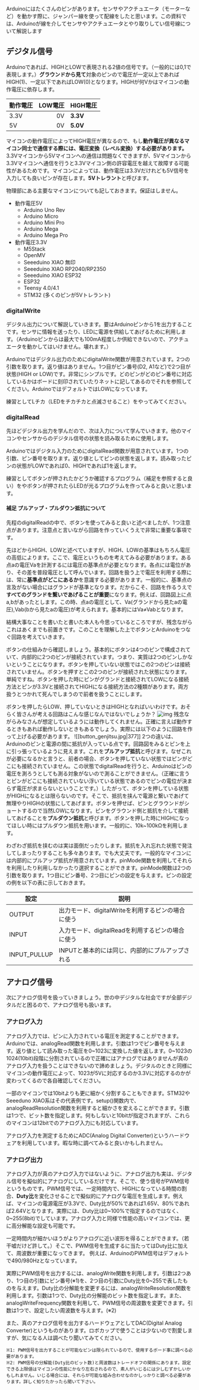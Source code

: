 Arduinoにはたくさんのピンがあります。センサやアクチュエータ（モーターなど）を動かす際に、ジャンパー線を使って配線をしたと思います。この資料では、Arduinoが線を介してセンサやアクチュエータとやり取りしてい信号線について解説します

## デジタル信号
Arduinoであれば、HIGHとLOWで表現される2値の信号です。（一般的には0,1で表現します。）**グラウンドから見て**対象のピンので電圧が一定以上であればHIGH(1)、一定以下であればLOW(0)となります。HIGHが何Vかはマイコンの動作電圧に依存します。

| 動作電圧 | LOW電圧 | HIGH電圧   |
| ---- | ----: | -------- |
| 3.3V |    0V | **3.3V** |
| 5V   |    0V | **5.0V** |
マイコンの動作電圧によってHIGH電圧が異なるので、もし**動作電圧が異なるマイコン同士で通信する際には、電圧変換（レベル変換）する必要があります。** 3.3Vマイコンから5Vマイコンへの通信は問題なくできますが、5Vマイコンから3.3Vマイコンへ通信を行うと3.3Vマイコン側の許容電圧を越えて故障する可能性があるためです。マイコンによっては、動作電圧は3.3Vだけれども5V信号を入力しても良いピンが存在します。**5Vトレラント**と呼びます。

物理部にある主要なマイコンについても記しておきます。保証はしません。
- 動作電圧5V
	- Arduino Uno Rev
	- Arduino Micro
	- Arduino Mini Pro
	- Arduino Mega
	- Arduino Mega Pro
- 動作電圧3.3V
	- M5Stack
	- OpenMV
	- Seeeduino XIAO 無印
	- Seeeduino XIAO RP2040/RP2350
	- Seeeduino XIAO ESP32
	- ESP32
	- Teensy 4.0/4.1
	- STM32 (多くのピンが5Vトレラント)

### digitalWrite
デジタル出力について解説していきます。要はArduinoピンから1を出力することです。センサに情報を送ったり、LEDに電源を供給してあげるために利用します。（Arduinoピンからは最大でも100mA程度しか供給できないので、アクチュエータを動かしてはいけません。壊れます。）

Arduinoではデジタル出力のためにdigitalWrite関数が用意されています。2つの引数を取ります。返り値はありません。1つ目がピン番号(D2, A1など)で2つ目が状態(HIGH or LOW)です。非常にシンプルです。どのピンがどのピン番号に対応しているかはボードに刻印されていたりネットに記してあるのでそれを参照してください。ArduinoではデフォルトではLOWになっています。

練習としてLチカ（LEDをチカチカと点滅させること）をやってみてください。
### digitalRead
先ほどデジタル出力を学んだので、次は入力について学んでいきます。他のマイコンやセンサからのデジタル信号の状態を読み取るために使用します。

Arduinoではデジタル入力のためにdigitalRead関数が用意されています。1つの引数、ピン番号を取ります。返り値としてピンの状態を返します。読み取ったピンの状態がLOWであれば0、HIGHであれば1を返します。

練習としてボタンが押されたかどうか確認するプログラム（補足を参照すると良い）をやボタンが押されたらLEDが光るプログラムを作ってみると良いと思います。

#### 補足 プルアップ・プルダウン抵抗について
先程のdigitalReadの中で、ボタンを使ってみると良いと述べましたが、1つ注意点があります。注意点と言いながら回路を作っていくうえで非常に重要な事項です。

先ほどからHIGH、LOWと述べていますが、HIGH、LOWの基準はもちろん電圧の高低によります。ここで、電圧というものを考えてみる必要があります。ある点aの電圧Vaを計測するには電圧の基準点が必要となります。各点には電位があり、その差を普段電圧として呼んでいます。回路を扱う上で電圧を利用する際には、常に**基準点がどこにあるか**を意識する必要があります。一般的に、基準点の言及がない場合にはグランドが基準となります。だからこそ、回路を作るうえで**すべてのグランドを繋いであげることが重要**になります。例えば、回路図上に点a,bがあったとします。この時、点aの電圧として、Va(グランドから見たaの電圧),Vab(bから見たaの電圧)が考えられます。基本的にはVa≠Vabとなります。

結構大事なことを書いたと書いた本人も今思っているところですが、残念ながらこれはあくまでも前置きです。このことを理解した上でボタンとArduinoをつなぐ回路を考えていきます。

ボタンの仕組みから確認しましょう。基本的にボタンは4つのピンで構成されていて、内部的に2つのピンが接続されています。つまり、実質は2つのピンしかないということになります。ボタンを押していない状態ではこの2つのピンは接続されていません。ボタンを押すとこの2つのピンが接続された状態になります。単純ですね。ボタンを押した時にピンがグランドと接続されてLOWになる接続方法とピンが3.3Vと接続されてHIGHになる接続方法の2種類があります。両方扱うとつかれて死んでしまうので前者を扱うことにします。

ボタンを押したらLOW、押していないときはHIGHとなればいいわけです。おそらく皆さんが考える回路はこんな感じなんではないでしょうか？
![img](button_risou.jpg)
残念ながらみなさんが想定しているようには動作してくれません。正確に言えば動作するときもあれば動作しないときもあるでしょう。実際には以下のように回路を作って上げる必要があります。
![[button_genjitsu.jpg|377]]
2つの違いは、Arduinoのピンと電源の間に抵抗が入っている点です。回路図をみるとピンを上に引っ張っているように見えます。これを**プルアップ抵抗**と呼びます。なぜこれが必要になるかと言うと、前者の場合、ボタンを押していない状態ではピンがどこにも接続されていません。この状態でdigitalReadを行うと、Arduinoはピンの電圧を測ろうとしても測る対象がないので測ることができません。（正確に言うとピンがどこにも接続されていない浮いている状態であるのでピンの電位が決まらず電圧が求まらないということです。）したがって、ボタンを押している状態がHIGHになるとは限らないのです。そこで、抵抗を挟んで電源と繋いであげて無理やりHIGHの状態にしてあげます。ボタンを押せば、ピンとグラウンドがショートするので当然LOWになります。ピンをグラウンド側と抵抗を介して接続してあげることを**プルダウン抵抗**と呼びます。ボタンを押した時にHIGHになってほしい時にはプルダウン抵抗を用います。一般的に、10k~100kΩを利用します。

わざわざ抵抗を挟むのは実は面倒だったりします。抵抗を入れ忘れた状態で発注してしまったりすることも多々あります。でも大丈夫です。一般的なマイコンには内部的にプルアップ抵抗が用意されています。pinMode関数を利用してそれらを利用したり利用しなかったり選択することができます。pinMode関数は2つの引数を取ります。1つ目にピン番号、2つ目にピンの設定を与えます。ピンの設定の例を以下の表に示しておきます。

| 設定           | 説明                              |
| ------------ | ------------------------------- |
| OUTPUT       | 出力モード、digitalWriteを利用するピンの場合に使う |
| INPUT        | 入力モード、digitalReadを利用するピンの場合に使う  |
| INPUT_PULLUP | INPUTと基本的には同じ、内部的にプルアップされる      |

## アナログ信号
次にアナログ信号を扱っていきましょう。世の中デジタルな社会ですが全部デジタルだと困るので、アナログ信号も扱います。

### アナログ入力
アナログ入力では、ピンに入力されている電圧を測定することができます。Arduinoでは、analogRead関数を利用します。引数は1つでピン番号を与えます。返り値として読み取った電圧を0~1023に変換した値を返します。0~1023の1024(10bit)段階に分割されているので正確にはアナログではありませんが真のアナログ入力を扱うことはできないので諦めましょう。デジタルのときと同様にマイコンの動作電圧によって、1023が5Vに対応するのか3.3Vに対応するのかが変わってくるので各自確認してください。

一部のマイコンでは10bitよりも更に細かく分割することもできます。STM32やSeeeduno XIAO系はその代表例です。setup()関数内で、analogReadResolution関数を利用すると細かさを変えることができます。引数は1つで、ビット数を指定します。何もしないと10bitが指定されますが、これらのマイコンは12bitでのアナログ入力にも対応しています。

アナログ入力を測定するためにADC(Analog Digital Converter)というハードウェアを利用しています。暇な時に調べてみると良いかもしれません。

### アナログ出力
アナログ入力が真のアナログ入力ではないように、アナログ出力も実は、デジタル信号を擬似的にアナログにしているだけです。そこで、使う信号がPWM信号というものです。PWM信号では、一定時間内で、HIGHになっている時間の割合、**Duty比**を変化させることで擬似的にアナログな電圧を生成します。例えば、マイコンの電源電圧が3.3Vで、Duty比が50%であれば1.65V、80%であれば2.64Vとなります。実際には、Duty比は0~100%で指定するのではなく、0~255(8bit)でしています。アナログ入力と同様で性能の高いマイコンでは、更に高分解能な設定も可能です。

一定時間内が細かいほうがよりアナログに近い波形を得ることができます。（若干嘘だけど許して。）そこで、PWM信号を生成するに当たってはDuty比に加えて、周波数が重要になってきます。 例えば、ArduinoのPWM信号はデフォルトで490/980Hzとなっています。

実際にPWM信号を出力するには、analogWrite関数を利用します。引数は2つあり、1つ目の引数にピン番号(※1)を、2つ目の引数にDuty比を0~255で表したものを与えます。Duty比の分解能を変更するには、analogWriteResolution関数を利用します。引数は1つで、Duty比の分解能のビット数を指定します。また、analogWriteFrequency関数を利用して、PWM信号の周波数を変更できます。引数は1つで、設定したい周波数を与えます。(※2)

また、真のアナログ信号を出力するハードウェアとしてDAC(Digital Analog Converter)というものがあります。ロボカップで使うことは少ないので割愛しますが、気になる人は調べたり聞いてみてください。

	※1: PWM信号を出力することが可能なピンは限られているので、使用するボード事に調べる必要があります。
	※2: PWM信号の分解能(Duty比のビット数)と周波数はトレードオフの関係にあります。設定できる上限値はマイコンの性能にかなり左右されるので、素人がいじるには少しむずかしいかもしれません。いじる場合には、それらが可能な組み合わせなのかしっかりと調べる必要があります。詳しく知りたかったら聞いて下さい。
